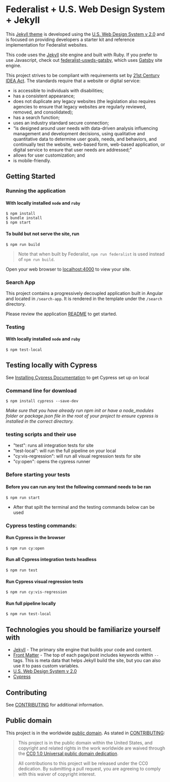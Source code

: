 <!--
  Federalist recommends you use Continuous Integration to automatically test
  and validate any new changes to your site. CircleCI is free for open source
  projcets. You should replace this badge with your own.

  https://circleci.com/
-->

# Federalist + U.S. Web Design System + Jekyll

This [Jekyll theme](https://jekyllrb.com/docs/themes/) is developed using the [U.S. Web Design System v 2.0](https://v2.designsystem.digital.gov) and is focused on providing developers a starter kit and reference implementation for Federalist websites.

This code uses the [Jekyll](https://jekyllrb.com) site engine and built with Ruby. If you prefer to use Javascript, check out [federalist-uswds-gatsby](https://github.com/18F/federalist-uswds-gatsby), which uses [Gatsby](https://gatsbyjs.org) site engine.

This project strives to be compliant with requirements set by [21st Century IDEA Act](https://www.meritalk.com/articles/senate-passes-idea-act/). The standards require that a website or digital service:

- is accessible to individuals with disabilities;
- has a consistent appearance;
- does not duplicate any legacy websites (the legislation also requires agencies to ensure that legacy websites are regularly reviewed, removed, and consolidated);
- has a search function;
- uses an industry standard secure connection;
- “is designed around user needs with data-driven analysis influencing management and development decisions, using qualitative and quantitative data to determine user goals, needs, and behaviors, and continually test the website, web-based form, web-based application, or digital service to ensure that user needs are addressed;”
- allows for user customization; and
- is mobile-friendly.

## Getting Started

### Running the application

#### With locally installed `node` and `ruby`

    $ npm install
    $ bundle install
    $ npm start

#### To build but not serve the site, run

    $ npm run build

> Note that when built by Federalist, `npm run federalist` is used instead of
> `npm run build`.

Open your web browser to [localhost:4000](http://localhost:4000/) to view your
site.

### Search App

This project contains a progressively decoupled application built in Angular and located in `/search-app`. It is rendered in the template under the `/search` directory.

Please review the application [README](search-app/README.md) to get started.

### Testing

#### With locally installed `node` and `ruby`

    $ npm test-local

## Testing locally with Cypress

See [Installing Cypress Documentation](https://docs.cypress.io/guides/getting-started/installing-cypress#System-requirements) to get Cypress set up on local

### Command line for download

    $ npm install cypress --save-dev

_Make sure that you have already run npm init or have a node_modules folder or package.json file in the root of your project to ensure cypress is installed in the correct directory._

### testing scripts and their use

- "test": runs all integration tests for site
- "test-local": will run the full pipeline on your local
- "cy:vis-regression": will run all visual regression tests for site
- "cy:open": opens the cypress runner

### Before starting your tests

#### Before you can run any test the following command needs to be ran

    $ npm run start

- After that spilt the terminal and the testing commands below can be used

### Cypress testing commands:

#### Run Cypress in the browser

    $ npm run cy:open

#### Run all Cypress integration tests headless

    $ npm run test

#### Run Cypress visual regression tests

    $ npm run cy:vis-regression

#### Run full pipeline locally

    $ npm run test-local

## Technologies you should be familiarize yourself with

- [Jekyll](https://jekyllrb.com/docs/) - The primary site engine that builds your code and content.
- [Front Matter](https://jekyllrb.com/docs/frontmatter) - The top of each page/post includes keywords within `--` tags. This is meta data that helps Jekyll build the site, but you can also use it to pass custom variables.
- [U.S. Web Design System v 2.0](https://v2.designsystem.digital.gov)
- [Cypress](https://docs.cypress.io/guides/overview/why-cypress)

## Contributing

See [CONTRIBUTING](CONTRIBUTING.md) for additional information.

## Public domain

This project is in the worldwide [public domain](LICENSE.md). As stated in [CONTRIBUTING](CONTRIBUTING.md):

> This project is in the public domain within the United States, and copyright
> and related rights in the work worldwide are waived through the [CC0 1.0
> Universal public domain dedication](https://creativecommons.org/publicdomain/zero/1.0/).
>
> All contributions to this project will be released under the CC0 dedication.
> By submitting a pull request, you are agreeing to comply with this waiver of
> copyright interest.
